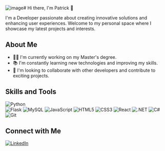 ![image](https://github.com/user-attachments/assets/a5385c99-6dcc-44a2-adb1-cfb9c06acf89)# Hi there, I'm Patrick 👋

I'm a Developer passionate about creating innovative solutions and enhancing user experiences. Welcome to my personal space where I showcase my latest projects and interests.

## About Me
- 👨‍💻 I'm currently working on my Master's degree.
- 📚 I'm constantly learning new technologies and improving my skills.
- 🤝 I'm looking to collaborate with other developers and contribute to exciting projects.

## Skills and Tools
![Python](https://img.icons8.com/?size=100&id=13441&format=png&color=000000)  
![Flask](https://img.icons8.com/ios/50/FFFFFF/flask.png)
![MySQL](https://img.icons8.com/color/48/000000/mysql-logo.png)
![JavaScript](https://img.icons8.com/color/48/000000/javascript.png)
![HTML5](https://img.icons8.com/color/48/000000/html-5.png)
![CSS3](https://img.icons8.com/color/48/000000/css3.png)
![React](https://img.icons8.com/color/48/000000/react-native.png)
![.NET](https://img.icons8.com/color/48/000000/net-framework.png)
![C#](https://img.icons8.com/color/48/000000/c-sharp-logo-2.png)
![Git](https://img.icons8.com/color/48/000000/git.png)

## Connect with Me
[![LinkedIn](https://img.icons8.com/color/48/000000/linkedin.png)](https://www.linkedin.com/in/patrick-zou/)
